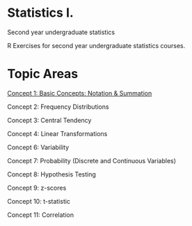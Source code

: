 # Statistics I.
Second year undergraduate statistics

R Exercises for second year undergraduate statistics courses. 

# Topic Areas

[Concept 1: Basic Concepts: Notation & Summation](live/1-intro.r)

Concept 2: Frequency Distributions

Concept 3: Central Tendency

Concept 4: Linear Transformations

Concept 6: Variability

Concept 7: Probability (Discrete and Continuous Variables)

Concept 8: Hypothesis Testing

Concept 9: z-scores

Concept 10: t-statistic

Concept 11: Correlation
